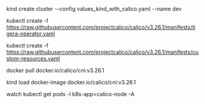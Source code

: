 
kind create cluster --config values_kind_with_calico.yaml --name dev

kubectl create -f https://raw.githubusercontent.com/projectcalico/calico/v3.26.1/manifests/tigera-operator.yaml

kubectl create -f https://raw.githubusercontent.com/projectcalico/calico/v3.26.1/manifests/custom-resources.yaml

docker pull docker.io/calico/cni:v3.26.1

kind load docker-image docker.io/calico/cni:v3.26.1

watch kubectl get pods -l k8s-app=calico-node -A
